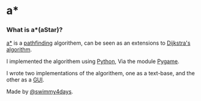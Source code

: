 # a*

### What is a*(aStar)?

[a*](https://en.wikipedia.org/wiki/A*_search_algorithm) is a [pathfinding](https://en.wikipedia.org/wiki/Pathfinding) algorithem, can be seen as an extensions to [Dijkstra's algorithm](https://en.wikipedia.org/wiki/Dijkstra%27s_algorithm).

I implemented the algorithem using [Python](https://en.wikipedia.org/wiki/Python_(programming_language)), Via the module [Pygame](https://en.wikipedia.org/wiki/Pygame).

I wrote two implementations of the algorithem, one as a text-base, and the other as a [GUI](https://en.wikipedia.org/wiki/Graphical_user_interface).

Made by [@swimmy4days](https://github.com/swimmy4days).